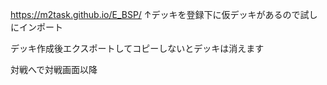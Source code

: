 https://m2task.github.io/E_BSP/
↑デッキを登録下に仮デッキがあるので試しにインポート

デッキ作成後エクスポートしてコピーしないとデッキは消えます

対戦へで対戦画面以降
